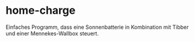 # home-charge
Einfaches Programm, dass eine Sonnenbatterie in Kombination mit Tibber und einer Mennekes-Wallbox steuert.
